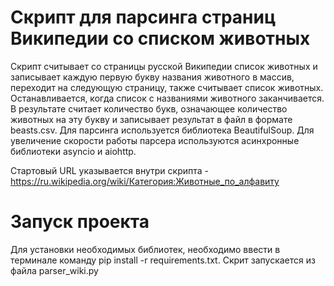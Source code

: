 # Скрипт для парсинга страниц Википедии со списком животных

Скрипт считывает со страницы русской Википедии список животных и записывает каждую первую букву названия животного в массив, переходит на следующую страницу, также считывает список животных. Останавливается, когда список с названиями животного заканчивается. В результате считает количество букв, означающее количество животных на эту букву и записывает результат в файл в формате beasts.csv. 
Для парсинга используется библиотека BeautifulSoup. Для увеличение скорости работы парсера используются асинхронные библиотеки asyncio и aiohttp. 

Стартовый URL указывается внутри скрипта - https://ru.wikipedia.org/wiki/Категория:Животные_по_алфавиту

# Запуск проекта

Для установки необходимых библиотек, необходимо ввести в терминале команду pip install -r requirements.txt.
Скрит запускается из файла parser_wiki.py
